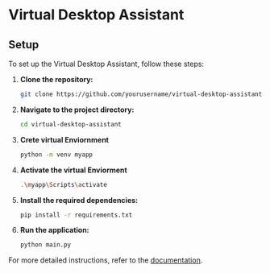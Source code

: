 
# Virtual Desktop Assistant

## Setup

To set up the Virtual Desktop Assistant, follow these steps:

1. **Clone the repository:**
    ```bash
    git clone https://github.com/yourusername/virtual-desktop-assistant.git
    ```
2. **Navigate to the project directory:**
    ```bash
    cd virtual-desktop-assistant
    ```
3. **Crete virtual Enviornment**
    ```bash
    python -m venv myapp
   ```
4. **Activate the virtual Enviorment**
    ```bash
    .\myapp\Scripts\activate
    ```

5. **Install the required dependencies:**
    ```bash
    pip install -r requirements.txt
    ```
6. **Run the application:**
    ```bash
    python main.py
    ```

For more detailed instructions, refer to the [documentation](docs/README.md).